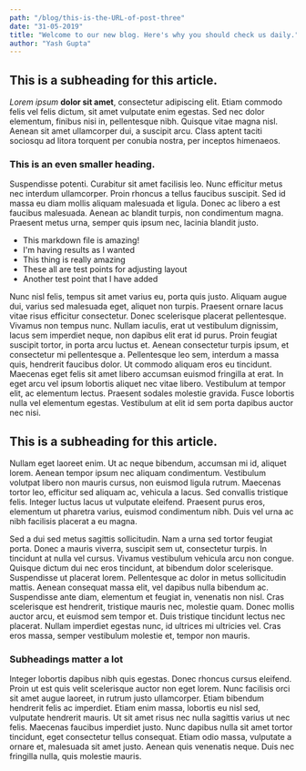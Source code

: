 ```yaml
---
path: "/blog/this-is-the-URL-of-post-three"
date: "31-05-2019"
title: "Welcome to our new blog. Here's why you should check us daily."
author: "Yash Gupta"
---
```


## This is a subheading for this article.

_Lorem ipsum_ **dolor sit amet**, consectetur adipiscing elit. Etiam commodo felis vel felis dictum, sit amet vulputate enim egestas. Sed nec dolor elementum, finibus nisi in, pellentesque nibh. Quisque vitae magna nisl. Aenean sit amet ullamcorper dui, a suscipit arcu. Class aptent taciti sociosqu ad litora torquent per conubia nostra, per inceptos himenaeos.

### This is an even smaller heading.

Suspendisse potenti. Curabitur sit amet facilisis leo. Nunc efficitur metus nec interdum ullamcorper. Proin rhoncus a tellus faucibus suscipit. Sed id massa eu diam mollis aliquam malesuada et ligula. Donec ac libero a est faucibus malesuada. Aenean ac blandit turpis, non condimentum magna. Praesent metus urna, semper quis ipsum nec, lacinia blandit justo.

- This markdown file is amazing!
- I'm having results as I wanted
- This thing is really amazing
- These all are test points for adjusting layout
- Another test point that I have added

Nunc nisl felis, tempus sit amet varius eu, porta quis justo. Aliquam augue dui, varius sed malesuada eget, aliquet non turpis. Praesent ornare lacus vitae risus efficitur consectetur. Donec scelerisque placerat pellentesque. Vivamus non tempus nunc. Nullam iaculis, erat ut vestibulum dignissim, lacus sem imperdiet neque, non dapibus elit erat id purus. Proin feugiat suscipit tortor, in porta arcu luctus et. Aenean consectetur turpis ipsum, et consectetur mi pellentesque a. Pellentesque leo sem, interdum a massa quis, hendrerit faucibus dolor. Ut commodo aliquam eros eu tincidunt. Maecenas eget felis sit amet libero accumsan euismod fringilla at erat. In eget arcu vel ipsum lobortis aliquet nec vitae libero. Vestibulum at tempor elit, ac elementum lectus. Praesent sodales molestie gravida. Fusce lobortis nulla vel elementum egestas. Vestibulum at elit id sem porta dapibus auctor nec nisi.

## This is a subheading for this article.

Nullam eget laoreet enim. Ut ac neque bibendum, accumsan mi id, aliquet lorem. Aenean tempor ipsum nec aliquam condimentum. Vestibulum volutpat libero non mauris cursus, non euismod ligula rutrum. Maecenas tortor leo, efficitur sed aliquam ac, vehicula a lacus. Sed convallis tristique felis. Integer luctus lacus ut vulputate eleifend. Praesent purus eros, elementum ut pharetra varius, euismod condimentum nibh. Duis vel urna ac nibh facilisis placerat a eu magna.

Sed a dui sed metus sagittis sollicitudin. Nam a urna sed tortor feugiat porta. Donec a mauris viverra, suscipit sem ut, consectetur turpis. In tincidunt at nulla vel cursus. Vivamus vestibulum vehicula arcu non congue. Quisque dictum dui nec eros tincidunt, at bibendum dolor scelerisque. Suspendisse ut placerat lorem. Pellentesque ac dolor in metus sollicitudin mattis. Aenean consequat massa elit, vel dapibus nulla bibendum ac. Suspendisse ante diam, elementum et feugiat in, venenatis non nisl. Cras scelerisque est hendrerit, tristique mauris nec, molestie quam. Donec mollis auctor arcu, et euismod sem tempor et. Duis tristique tincidunt lectus nec placerat. Nullam imperdiet egestas nunc, id ultrices mi ultricies vel. Cras eros massa, semper vestibulum molestie et, tempor non mauris.

### Subheadings matter a lot

Integer lobortis dapibus nibh quis egestas. Donec rhoncus cursus eleifend. Proin ut est quis velit scelerisque auctor non eget lorem. Nunc facilisis orci sit amet augue laoreet, in rutrum justo ullamcorper. Etiam bibendum hendrerit felis ac imperdiet. Etiam enim massa, lobortis eu nisl sed, vulputate hendrerit mauris. Ut sit amet risus nec nulla sagittis varius ut nec felis. Maecenas faucibus imperdiet justo. Nunc dapibus nulla sit amet tortor tincidunt, eget consectetur tellus consequat. Etiam odio massa, vulputate a ornare et, malesuada sit amet justo. Aenean quis venenatis neque. Duis nec fringilla nulla, quis molestie mauris.
